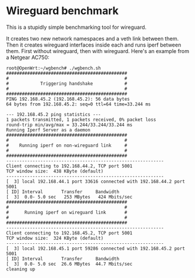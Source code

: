 # Wireguard benchmark

This is a stupidly simple benchmarking tool for wireguard.

It creates two new network namespaces and a veth link between them. Then it creates wireguard interfaces inside each and runs iperf between them. First without wireguard, then with wireguard. Here's an example from a Netgear AC750:
```
root@OpenWrt:~/wgbench# ./wgbench.sh 
##############################################
#                                            #
#            Triggering handshake            #
#                                            #
##############################################
PING 192.168.45.2 (192.168.45.2): 56 data bytes
64 bytes from 192.168.45.2: seq=0 ttl=64 time=33.244 ms

--- 192.168.45.2 ping statistics ---
1 packets transmitted, 1 packets received, 0% packet loss
round-trip min/avg/max = 33.244/33.244/33.244 ms
Running Iperf Server as a daemon
##############################################
#                                            #
#    Running iperf on non-wireguard link     #
#                                            #
##############################################
------------------------------------------------------------
Client connecting to 192.168.44.2, TCP port 5001
TCP window size:  438 KByte (default)
------------------------------------------------------------
[  3] local 192.168.44.1 port 33616 connected with 192.168.44.2 port 5001
[ ID] Interval       Transfer     Bandwidth
[  3]  0.0- 5.0 sec   253 MBytes   424 Mbits/sec
##############################################
#                                            #
#      Running iperf on wireguard link       #
#                                            #
##############################################
------------------------------------------------------------
Client connecting to 192.168.45.2, TCP port 5001
TCP window size:  324 KByte (default)
------------------------------------------------------------
[  3] local 192.168.45.1 port 59286 connected with 192.168.45.2 port 5001
[ ID] Interval       Transfer     Bandwidth
[  3]  0.0- 5.0 sec  26.6 MBytes  44.7 Mbits/sec
cleaning up
```
